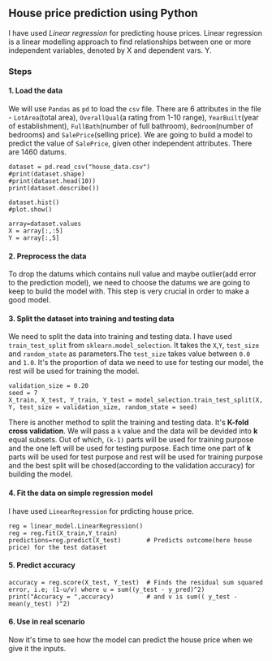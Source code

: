 ## House price prediction using Python
I have used *Linear regression* for predicting house prices. Linear regression is a linear modelling approach to find relationships between one or more independent variables, denoted by X and dependent vars. Y. 

### Steps 
#### 1. Load the data
We will use `Pandas` as `pd` to load the `csv` file. There are 6 attributes in the file - `LotArea`(total area), `OverallQual`(a rating from 1-10 range), `YearBuilt`(year of establishment), `FullBath`(number of full bathroom), `Bedroom`(number of bedrooms) and `SalePrice`(selling price). We are going to build a model to predict the value of `SalePrice`, given other independent attributes. There are 1460 datums. 
```
dataset = pd.read_csv("house_data.csv")
#print(dataset.shape)
#print(dataset.head(10))
print(dataset.describe())

dataset.hist()
#plot.show()

array=dataset.values
X = array[:,:5]
Y = array[:,5] 
```
#### 2. Preprocess the data
To drop the datums which contains null value and maybe outlier(add error to the prediction model), we need to choose the datums we are going to keep to build the model with. This step is very crucial in order to make a good model. 

#### 3. Split the dataset into training and testing data
We need to split the data into training and testing data. I have used `train_test_split` from `sklearn.model_selection`. It takes the `X`,`Y`, `test_size` and `random_state` as parameters.The `test_size` takes value between `0.0` and `1.0`. It's the proportion of data we need to use for testing our model, the rest will be used for training the model. 

```
validation_size = 0.20
seed = 7
X_train, X_test, Y_train, Y_test = model_selection.train_test_split(X, Y, test_size = validation_size, random_state = seed)
```

There is another method to split the training and testing data. It's **K-fold cross validation**. We will pass a `k` value and the data will be devided into **k** equal subsets. Out of which, `(k-1)` parts will be used for training purpose and the one left will be used for testing purpose. Each time one part of **k** parts will be used for test purpose and rest will be used for training purpose and the best split will be chosed(according to the validation accuracy) for building the model. 
#### 4. Fit the data on simple regression model 
I have used `LinearRegression` for prdicting house price. 
```
reg = linear_model.LinearRegression()
reg = reg.fit(X_train,Y_train)
predictions=reg.predict(X_test)       # Predicts outcome(here house price) for the test dataset 
```
#### 5. Predict accuracy 
```
accuracy = reg.score(X_test, Y_test)  # Finds the residual sum squared error, i.e; (1-u/v) where u = sum((y_test - y_pred)^2)
print("Accuracy = ",accuracy)         # and v is sum(( y_test - mean(y_test) )^2) 
```
#### 6. Use in real scenario
Now it's time to see how the model can predict the house price when we give it the inputs.
